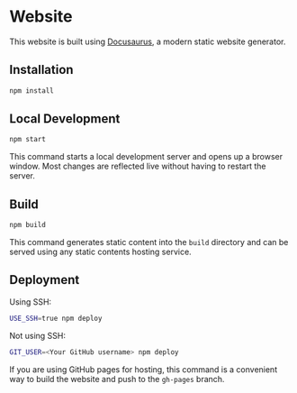 # Website

This website is built using [Docusaurus](https://docusaurus.io/), a modern static website generator.

## Installation

```bash
npm install
```

## Local Development

```bash
npm start
```

This command starts a local development server and opens up a browser window. Most changes are reflected live without having to restart the server.

## Build

```bash
npm build
```

This command generates static content into the `build` directory and can be served using any static contents hosting service.

## Deployment

Using SSH:

```bash
USE_SSH=true npm deploy
```

Not using SSH:

```bash
GIT_USER=<Your GitHub username> npm deploy
```

If you are using GitHub pages for hosting, this command is a convenient way to build the website and push to the `gh-pages` branch.
